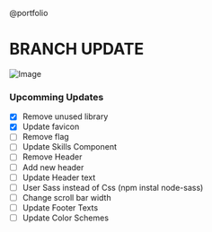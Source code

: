 @portfolio

# BRANCH UPDATE

![Image](https://www.pakkabaniya.ml/static/media/hero-img.2ec26ea8.jpg "lishugupta")

### Upcomming Updates

- [x] Remove unused library
- [x] Update favicon
- [ ] Remove flag
- [ ] Update Skills Component
- [ ] Remove Header
- [ ] Add new header
- [ ] Update Header text
- [ ] User Sass instead of Css (npm instal node-sass)
- [ ] Change scroll bar width
- [ ] Update Footer Texts
- [ ] Update Color Schemes
